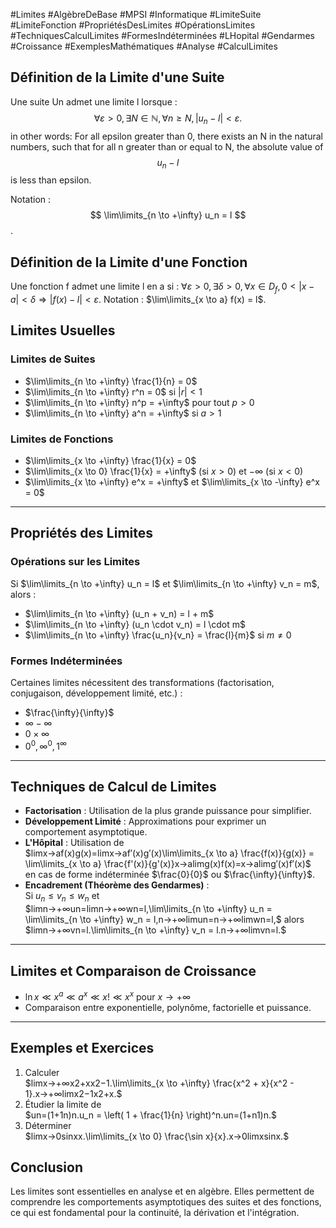 #Limites #AlgèbreDeBase #MPSI #Informatique #LimiteSuite #LimiteFonction #PropriétésDesLimites #OpérationsLimites #TechniquesCalculLimites #FormesIndéterminées #LHopital #Gendarmes #Croissance #ExemplesMathématiques #Analyse #CalculLimites

## Définition de la Limite d'une Suite

Une suite Un  admet une limite  l  lorsque :
$$
\forall \varepsilon > 0, \exists N \in \mathbb{N}, \forall n \geq N, |u_n - l| < \varepsilon.$$
in other words:
For all epsilon greater than 0, there exists an N in the natural numbers, such that for all n greater than or equal to N, the absolute value of $$u_n - l$$ is less than epsilon.

Notation : $$ \lim\limits_{n \to +\infty} u_n = l $$.

## Définition de la Limite d'une Fonction

Une fonction  f admet une limite  l  en  a  si :       $\forall \varepsilon > 0, \exists \delta > 0, \forall x \in D_f, 0 < |x-a| < \delta \Rightarrow |f(x) - l| < \varepsilon.$
Notation :     $\lim\limits_{x \to a} f(x) = l$.
## Limites Usuelles

### Limites de Suites

- $\lim\limits_{n \to +\infty} \frac{1}{n} = 0$
- $\lim\limits_{n \to +\infty} r^n = 0$ si $|r| < 1$
- $\lim\limits_{n \to +\infty} n^p = +\infty$ pour tout $p > 0$
- $\lim\limits_{n \to +\infty} a^n = +\infty$ si $a > 1$

### Limites de Fonctions

- $\lim\limits_{x \to +\infty} \frac{1}{x} = 0$
- $\lim\limits_{x \to 0} \frac{1}{x} = +\infty$ (si $x > 0$) et $-\infty$ (si $x < 0$)
- $\lim\limits_{x \to +\infty} e^x = +\infty$ et $\lim\limits_{x \to -\infty} e^x = 0$

---

## Propriétés des Limites

### Opérations sur les Limites

Si $\lim\limits_{n \to +\infty} u_n = l$ et $\lim\limits_{n \to +\infty} v_n = m$, alors :

- $\lim\limits_{n \to +\infty} (u_n + v_n) = l + m$
- $\lim\limits_{n \to +\infty} (u_n \cdot v_n) = l \cdot m$
- $\lim\limits_{n \to +\infty} \frac{u_n}{v_n} = \frac{l}{m}$ si $m \neq 0$

### Formes Indéterminées

Certaines limites nécessitent des transformations (factorisation, conjugaison, développement limité, etc.) :

- $\frac{\infty}{\infty}$
- $\infty - \infty$
- $0 \times \infty$
- $0^0, \infty^0, 1^\infty$

---

## Techniques de Calcul de Limites

- **Factorisation** : Utilisation de la plus grande puissance pour simplifier.
- **Développement Limité** : Approximations pour exprimer un comportement asymptotique.
- **L'Hôpital** : Utilisation de  
    $lim⁡x→af(x)g(x)=lim⁡x→af′(x)g′(x)\lim\limits_{x \to a} \frac{f(x)}{g(x)} = \lim\limits_{x \to a} \frac{f'(x)}{g'(x)}x→alim​g(x)f(x)​=x→alim​g′(x)f′(x)$​  
    en cas de forme indéterminée $\frac{0}{0}$ ou $\frac{\infty}{\infty}$.
- **Encadrement (Théorème des Gendarmes)** :  
    Si $u_n \leq v_n \leq w_n$ et  
    $lim⁡n→+∞un=lim⁡n→+∞wn=l,\lim\limits_{n \to +\infty} u_n = \lim\limits_{n \to +\infty} w_n = l,n→+∞lim​un​=n→+∞lim​wn​=l,$
    alors  
    $lim⁡n→+∞vn=l.\lim\limits_{n \to +\infty} v_n = l.n→+∞lim​vn​=l.$

---

## Limites et Comparaison de Croissance

- $\ln x \ll x^a \ll a^x \ll x! \ll x^x$ pour $x \to +\infty$
- Comparaison entre exponentielle, polynôme, factorielle et puissance.

---

## Exemples et Exercices

1. Calculer  
    $lim⁡x→+∞x2+xx2−1.\lim\limits_{x \to +\infty} \frac{x^2 + x}{x^2 - 1}.x→+∞lim​x2−1x2+x​.$
2. Étudier la limite de  
    $un=(1+1n)n.u_n = \left( 1 + \frac{1}{n} \right)^n.un​=(1+n1​)n.$
3. Déterminer  
    $lim⁡x→0sin⁡xx.\lim\limits_{x \to 0} \frac{\sin x}{x}.x→0lim​xsinx​.$

## Conclusion

Les limites sont essentielles en analyse et en algèbre. Elles permettent de comprendre les comportements asymptotiques des suites et des fonctions, ce qui est fondamental pour la continuité, la dérivation et l'intégration.